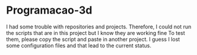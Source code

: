 # Programacao-3d

I had some trouble with repositories and projects. Therefore, I could not run the scripts that are in this project but I know they are working fine
To test them, please copy the script and paste in another project. I guess I lost some configuration files and that lead to the current status.
